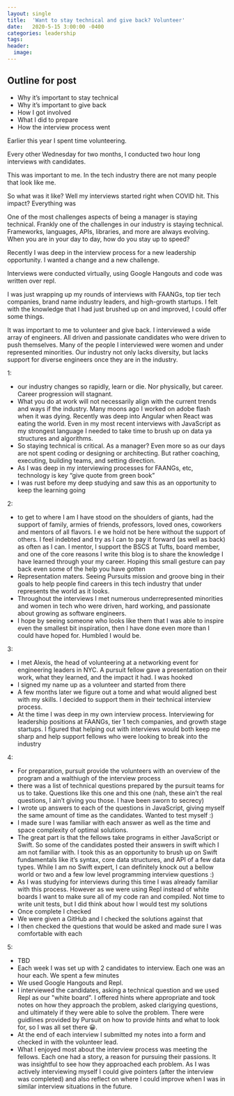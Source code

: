```yaml
---
layout: single
title:  'Want to stay technical and give back? Volunteer'
date:   2020-5-15 3:00:00 -0400
categories: leadership
tags:
header:
  image:
---
```


## Outline for post
- Why it’s important to stay technical
- Why it’s important to give back
- How I got involved
- What I did to prepare
- How the interview process went


Earlier this year I spent time volunteering.

Every other Wednesday for two months, I conducted two hour long interviews with candidates.

This was important to me. In the tech industry there are not many people that look like me.

So what was it like? Well my interviews started right when COVID hit. This impact? Everything was

One of the most challenges aspects of being a manager is staying technical. Frankly one of the challenges in our industry is staying technical. Frameworks, languages, APIs, libraries, and more are always evolving.  When you are in your day to day, how do you stay up to speed?

Recently I was deep in the interview process for a new leadership opportunity. I wanted a change and a new challenge.

Interviews were conducted virtually, using Google Hangouts and code was written over repl.

I was just wrapping up my rounds of interviews with FAANGs, top tier tech companies, brand name industry leaders, and high-growth startups. I felt with the knowledge that I had just brushed up on and improved, I could offer some things.

It was important to me to volunteer and give back. I interviewed a wide array of engineers. All driven and passionate candidates who were driven to push themselves. Many of the people I interviewed were women and under represented minorities. Our industry not only lacks diversity, but lacks support for diverse engineers once they are in the industry.

1:
- our industry changes so rapidly, learn or die. Nor physically, but career. Career progression will stagnant.
- What you do at work will not necessarily align  with the current trends and ways if the industry. Many moons ago I worked on adobe flash when it was dying. Recently was deep into Angular when React was eating the world. Even in my most recent interviews with JavaScript as my strongest language I needed to take time to brush up on data ya structures and algorithms.
- So staying technical is critical. As a manager? Even more so as our days are not spent coding or designing or architecting. But rather coaching, executing, building teams, and setting direction.
- As I was deep in my interviewing processes for FAANGs, etc, technology is key “give quote from green book”
- I was rust before my deep studying and saw this as an opportunity to keep the learning going

2:
- to get to where I am I have stood on the shoulders of giants, had the support of family, armies of friends, professors, loved ones, coworkers and mentors of all flavors. I e we hold not be here without the support of others. I feel indebted and try as I can to pay it forward (as well as back) as often as I can. I mentor, I support the BSCS at Tufts, board member, and one of the core reasons I write this blog is to share the knowledge I have learned through your my career. Hoping this small gesture can pay back even some of the help you have gotten
- Representation maters. Seeing Pursuits mission and groove bing in their goals to help people find careers in this tech industry that under represents the world as it looks.
- Throughout the interviews I met numerous underrepresented minorities and women in tech who were driven, hard working, and passionate about growing as software engineers.
- I hope by seeing someone who looks like them that I was able to inspire even the smallest bit inspiration, then I have done even more than I could have hoped for. Humbled I would be.

3:
- I met Alexis, the head of volunteering at a networking event for engineering leaders in NYC. A pursuit fellow gave a presentation on their work, what they learned, and the impact it had. I was hooked
- I signed my name up as a volunteer and started from there
- A few months later we figure out a tome and what would aligned best with my skills. I decided to support them in their technical interview process.
- At the time I was deep in my own interview process. Interviewing for leadership positions at FAANGs, tier 1 tech companies, and growth stage startups.  I figured that helping out with interviews would both keep me sharp and help support fellows who were looking to break into the industry

4:
- For preparation, pursuit provide the volunteers with an overview of the program and a walthiugh of the interview process
- there was a list of technical questions prepared by the pursuit teams for us to take. Questions like this one and this one (nah, these ain’t the real questions, I ain’t giving you those. I have been sworn to secrecy)
- I wrote up answers to each of the questions in JavaScript, giving myself  the same amount of time as the candidates. Wanted to test myself :)
- I made sure I was familiar with each answer as well as the time and space complexity of optimal solutions.
- The great part is that the fellows take programs in either JavaScript or Swift. So some of the candidates posted their answers in swift which I am not familiar with. I took this as an opportunity to brush up on Swift fundamentals like it’s syntax, core data structures, and API of a few data types. While I am no Swift expert, I can definitely knock out a bellow world or two and a few low level programming interview questions :)
- As I was studying for interviews during this time I was already familiar with this process. However as we were using Repl instead of white boards I want to make sure all of my code ran and compiled. Not time to write unit tests, but I did think about how I would test my solutions
- Once complete I checked
- We were given a GitHub and I checked the solutions against that
- I then checked the questions that would be asked and made sure I was comfortable with each

5:
- TBD
- Each week I was set up with 2 candidates to interview. Each one was an hour each. We spent a few minutes
- We used Google Hangouts and Repl.
- I interviewed the candidates, asking a technical question and we used Repl as our "white board". I offered hints where appropriate and took notes on how they approach the problem, asked clarigying questions, and ultimately if they were able to solve the problem. There were guidlines provided by Pursuit on how to provide hints and what to look for, so I was all set there 😀.
- At the end of each interview I submitted my notes into a form and checked in with the volunteer lead.
- What I enjoyed most about the interview process was meeting the fellows. Each one had a story, a reason for pursuing their passions. It was insightful to see how they approached each problem. As I was actively interviewing myself I could give pointers (after the interview was completed) and also reflect on where I could improve when I was in similar interview situations in the future. 
